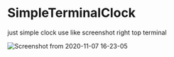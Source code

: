 # SimpleTerminalClock

just simple clock
use like screenshot right top terminal

![Screenshot from 2020-11-07 16-23-05](https://user-images.githubusercontent.com/43700074/98434738-a7e89700-2115-11eb-8f5e-4fbe093c4dd8.png)

